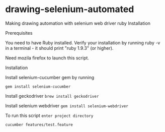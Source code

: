 # drawing-selenium-automated
Making drawing automation with selenium web driver ruby
Installation

Prerequisites

You need to have Ruby installed. Verify your installation by running ruby -v in a terminal - it should print "ruby 1.9.3" (or higher).

Need mozila firefox to launch this script.

Installation

Install selenium-cucumber gem by running

`gem install selenium-cucumber`

Install geckodriver
 `brew install geckodriver`
 
 Install selenium webdriver
 `gem install selenium-webdriver`

To run this script
`enter project directory`

`cucumber features/test.feature`

